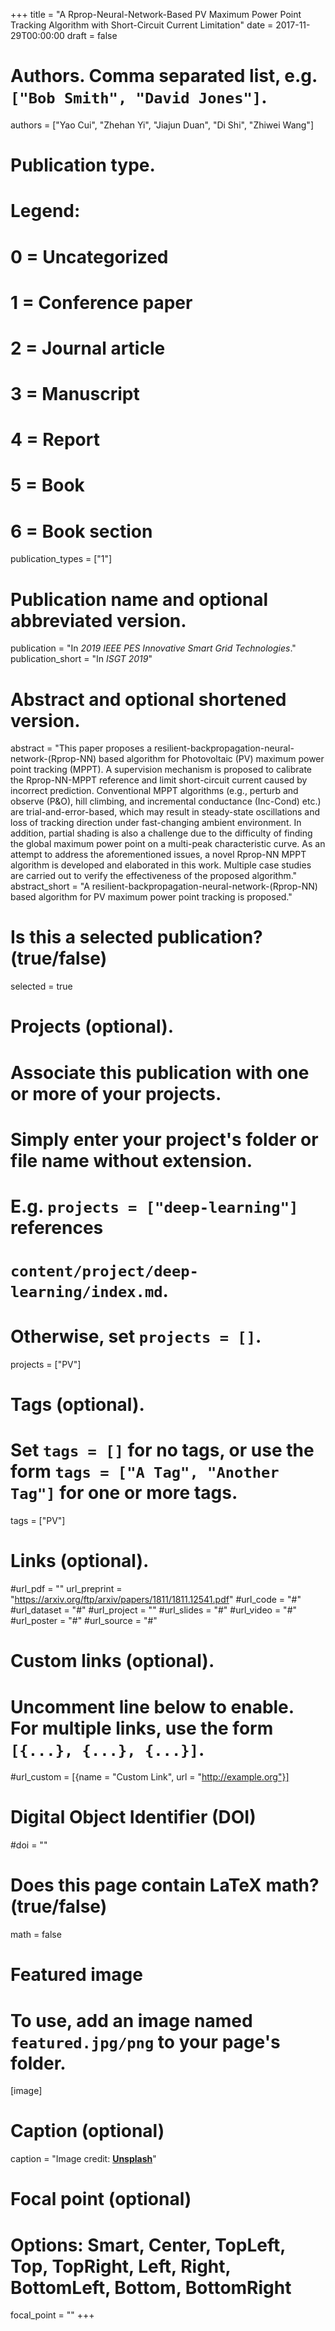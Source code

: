 +++
title = "A Rprop-Neural-Network-Based PV Maximum Power Point Tracking Algorithm with Short-Circuit Current Limitation"
date = 2017-11-29T00:00:00
draft = false

# Authors. Comma separated list, e.g. `["Bob Smith", "David Jones"]`.
authors = ["Yao Cui", "Zhehan Yi", "Jiajun Duan", "Di Shi", "Zhiwei Wang"]

# Publication type.
# Legend:
# 0 = Uncategorized
# 1 = Conference paper
# 2 = Journal article
# 3 = Manuscript
# 4 = Report
# 5 = Book
# 6 = Book section
publication_types = ["1"]

# Publication name and optional abbreviated version.
publication = "In *2019 IEEE PES Innovative Smart Grid Technologies*."
publication_short = "In *ISGT 2019*"

# Abstract and optional shortened version.
abstract = "This paper proposes a resilient-backpropagation-neural-network-(Rprop-NN) based algorithm for Photovoltaic (PV) maximum power point tracking (MPPT). A supervision mechanism is proposed to calibrate the Rprop-NN-MPPT reference and limit short-circuit current caused by incorrect prediction. Conventional MPPT algorithms (e.g., perturb and observe (P&O), hill climbing, and incremental conductance (Inc-Cond) etc.) are trial-and-error-based, which may result in steady-state oscillations and loss of tracking direction under fast-changing ambient environment. In addition, partial shading is also a challenge due to the difficulty of finding the global maximum power point on a multi-peak characteristic curve. As an attempt to address the aforementioned issues, a novel Rprop-NN MPPT algorithm is developed and elaborated in this work. Multiple case studies are carried out to verify the effectiveness of the proposed algorithm."
abstract_short = "A resilient-backpropagation-neural-network-(Rprop-NN) based algorithm for PV maximum power point tracking is proposed."

# Is this a selected publication? (true/false)
selected = true

# Projects (optional).
#   Associate this publication with one or more of your projects.
#   Simply enter your project's folder or file name without extension.
#   E.g. `projects = ["deep-learning"]` references 
#   `content/project/deep-learning/index.md`.
#   Otherwise, set `projects = []`.
projects = ["PV"]

# Tags (optional).
#   Set `tags = []` for no tags, or use the form `tags = ["A Tag", "Another Tag"]` for one or more tags.
tags = ["PV"]

# Links (optional).
#url_pdf = ""
url_preprint = "https://arxiv.org/ftp/arxiv/papers/1811/1811.12541.pdf"
#url_code = "#"
#url_dataset = "#"
#url_project = ""
#url_slides = "#"
#url_video = "#"
#url_poster = "#"
#url_source = "#"

# Custom links (optional).
#   Uncomment line below to enable. For multiple links, use the form `[{...}, {...}, {...}]`.
#url_custom = [{name = "Custom Link", url = "http://example.org"}]

# Digital Object Identifier (DOI)
#doi = ""

# Does this page contain LaTeX math? (true/false)
math = false

# Featured image
# To use, add an image named `featured.jpg/png` to your page's folder. 
[image]
  # Caption (optional)
  caption = "Image credit: [**Unsplash**](https://unsplash.com/photos/pLCdAaMFLTE)"

  # Focal point (optional)
  # Options: Smart, Center, TopLeft, Top, TopRight, Left, Right, BottomLeft, Bottom, BottomRight
  focal_point = ""
+++
